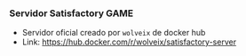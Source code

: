 ### Servidor Satisfactory GAME
* Servidor oficial creado por `wolveix` de docker hub
* Link: https://hub.docker.com/r/wolveix/satisfactory-server